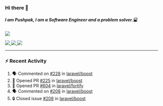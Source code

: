 ### Hi there 👋

##### I am Pushpak, I am a Software Engineer and a problem solver.💻

<a href='https://twitter.com/pushpak1300'><a href="https://pushpak1300.me/" target="_blank">
  <img src="https://img.shields.io/badge/website-%23E34F26.svg?&style=for-the-badge" />
</a> 
 
 <a href="https://twitter.com/pushpak1300" target="_blank">
  <img src="https://img.shields.io/badge/twitter-%231DA1F2.svg?&style=for-the-badge&logo=twitter&logoColor=white" />
</a> 

<a href="https://www.linkedin.com/in/pushpak-c-286b17b1/" target="_blank">
  <img src="https://img.shields.io/badge/linkedin-%230077B5.svg?&style=for-the-badge&logo=linkedin&logoColor=white" />
</a> 

<a href="https://dev.to/pushpak1300/" target="_blank">
  <img src="http://img.shields.io/badge/dev.to-gray?style=for-the-badge&logo=dev.to&?logoColor=white?logoWidth=100?label=" />
</a> 


</p>

---

### ⚡ Recent Activity

<!--START_SECTION:activity-->
1. 🗣 Commented on [#228](https://github.com/laravel/boost/issues/228#issuecomment-3239417061) in [laravel/boost](https://github.com/laravel/boost)
2. 💪 Opened PR [#225](https://github.com/laravel/boost/pull/225) in [laravel/boost](https://github.com/laravel/boost)
3. 💪 Opened PR [#604](https://github.com/laravel/fortify/pull/604) in [laravel/fortify](https://github.com/laravel/fortify)
4. 🗣 Commented on [#208](https://github.com/laravel/boost/issues/208#issuecomment-3228884819) in [laravel/boost](https://github.com/laravel/boost)
5. 🔒 Closed issue [#208](https://github.com/laravel/boost/issues/208) in [laravel/boost](https://github.com/laravel/boost)
<!--END_SECTION:activity-->
